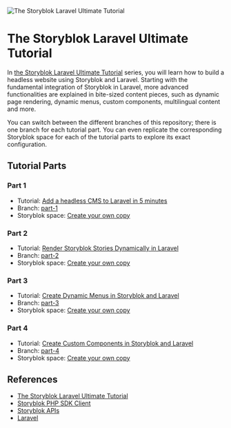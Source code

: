 <img src="https://a.storyblok.com/f/88751/1958x1180/634a4356e4/og-ut-laravel.jpg/m/1024x0" alt="The Storyblok Laravel Ultimate Tutorial"/>

# The Storyblok Laravel Ultimate Tutorial

In [the Storyblok Laravel Ultimate Tutorial](https://www.storyblok.com/tp/render-storyblok-stories-dynamically-in-laravel) series, you will learn how to build a headless website using Storyblok and Laravel.
Starting with the fundamental integration of Storyblok in Laravel, more advanced functionalities are explained in bite-sized content pieces, such as dynamic page rendering, dynamic menus, custom components, multilingual content and more.

You can switch between the different branches of this repository; there is one branch for each tutorial part.
You can even replicate the corresponding Storyblok space for each of the tutorial parts to explore its exact configuration.

## Tutorial Parts

### Part 1
 - Tutorial: [Add a headless CMS to Laravel in 5 minutes](https://www.storyblok.com/tp/add-a-headless-cms-to-laravel-in-5-minutes)
 - Branch: [part-1](https://github.com/storyblok/laravel-ultimate-tutorial/tree/part-1)
 - Storyblok space: [Create your own copy](https://app.storyblok.com/#!/build/166651)

### Part 2
 - Tutorial: [Render Storyblok Stories Dynamically in Laravel](https://www.storyblok.com/tp/render-storyblok-stories-dynamically-in-laravel)
 - Branch: [part-2](https://github.com/storyblok/laravel-ultimate-tutorial/tree/part-2)
 - Storyblok space: [Create your own copy](https://app.storyblok.com/#!/build/166652)

### Part 3
 - Tutorial: [Create Dynamic Menus in Storyblok and Laravel](https://www.storyblok.com/tp/create-dynamic-menus-in-storyblok-and-laravel)
 - Branch: [part-3](https://github.com/storyblok/laravel-ultimate-tutorial/tree/part-3)
 - Storyblok space: [Create your own copy](https://app.storyblok.com/#!/build/168925)

### Part 4
 - Tutorial: [Create Custom Components in Storyblok and Laravel](https://www.storyblok.com/tp/create-custom-components-in-storyblok-and-laravel)
 - Branch: [part-4](https://github.com/storyblok/laravel-ultimate-tutorial/tree/part-4)
 - Storyblok space: [Create your own copy](https://app.storyblok.com/#!/build/166654)



## References

- [The Storyblok Laravel Ultimate Tutorial](https://www.storyblok.com/tp/storyblok-laravel-ultimate-tutorial)
- [Storyblok PHP SDK Client](https://github.com/storyblok/php-client)
- [Storyblok APIs](https://www.storyblok.com/docs/api/content-delivery/v2)
- [Laravel](https://laravel.com/)
